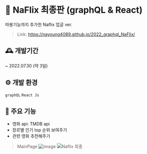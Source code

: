 # 🍿 NaFlix 최종판 (graphQL & React)
따봉기능까지 추가한 Naflix 업글 ver.
> Link: https://nayoung4089.github.io/2022_graphql_NaFlix/

## 🕰 개발기간
~ 2022.07.30 (약 3일)

## ⚙️ 개발 환경
```graphQL``` ```React Js```

## 📌 주요 기능
- 영화 api: TMDB api
- 장르별 인기 top 순위 보여주기
- 관련 영화 추천해주기

> MainPage
![image](https://user-images.githubusercontent.com/76803855/182128188-dc62d395-8842-4818-8ff2-c14278ba4a5d.png)
![Naflix 최종](https://user-images.githubusercontent.com/76803855/182128885-76c8ac3a-71c9-4129-a06d-d989c47f621a.gif)
